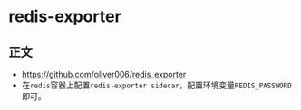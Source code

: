 # redis-exporter

## 正文
- https://github.com/oliver006/redis_exporter
- 在`redis`容器上配置`redis-exporter sidecar`，配置环境变量`REDIS_PASSWORD`即可。
